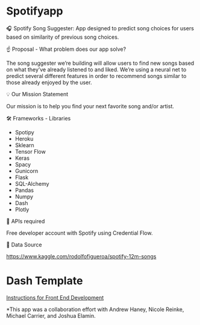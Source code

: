 # Spotifyapp


🎧 Spotify Song Suggester: App designed to predict song choices for users based on similarity of previous song choices.


☝️ Proposal - What problem does our app solve?

The song suggester we’re building will allow users to find new songs based on what they’ve already listened to and liked. We’re using a neural net to predict several different features in order to recommend songs similar to those already enjoyed by the user.


💡 Our Mission Statement

 Our mission is to help you find your next favorite song and/or artist.
 
 
🛠 Frameworks - Libraries

- Spotipy
- Heroku
- Sklearn
- Tensor Flow
- Keras
- Spacy
- Gunicorn
- Flask
- SQL-Alchemy
- Pandas
- Numpy
- Dash
- Plotly


👀 APIs required

Free developer account with Spotify using Credential Flow.



🧮 Data Source

https://www.kaggle.com/rodolfofigueroa/spotify-12m-songs


# Dash Template

[Instructions for Front End Development](https://lambdaschool.github.io/ds/unit2/dash-template/)

*This app was a collaboration effort with Andrew Haney, Nicole Reinke, Michael Carrier, and Joshua Elamin.
